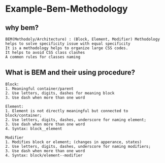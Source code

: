 # Example-Bem-Methodology

## why bem?

    BEM(Methodoly/Architecture) : (Block, Element, Modifier) Methodology helps to solve specificity issue with equal specificity
    It is a methodology helps to organize large CSS codes.
    It helps to avoid CSS class clashes
    A common rules for classes naming

## What is BEM and their using procedure?

    Block:
    1. Meaningful container/parent
    2. Use letters, digits, dashes for meaning block
    3. Use dash when more than one word

    Element:
    1. Element is not directly meaningful but connected to block/container;   
    2. Use letters, digits, dashes, underscore for naming element;
    3. Use dash when more than one word
    4. Syntax: block__element 

    Modifier
    1. Modifies block or element; (changes in apperance, states)
    2. Use letters, digits, dashes, underscore for naming modifiers;
    3. Use dash when more than one word 
    4. Syntax: block/element--modifier
